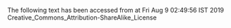 The following text has been accessed from at Fri Aug 9 02:49:56 IST 2019
Creative_Commons_Attribution-ShareAlike_License
